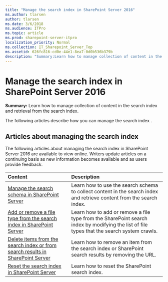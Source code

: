 ```yaml
---
title: "Manage the search index in SharePoint Server 2016"
ms.author: tlarsen
author: tlarsen
ms.date: 3/6/2018
ms.audience: ITPro
ms.topic: article
ms.prod: sharepoint-server-itpro
localization_priority: Normal
ms.collection: IT_Sharepoint_Server_Top
ms.assetid: 626fc816-cd0e-44e1-8ea7-0d0b536b379b
description: "Summary:Learn how to manage collection of content in the search index and retrieval from the search index."
---
```


# Manage the search index in SharePoint Server 2016

 **Summary:** Learn how to manage collection of content in the search index and retrieval from the search index.
  
The following articles describe how you can manage the search index .
  
## Articles about managing the search index

The following articles about managing the search index in SharePoint Server 2016 are available to view online. Writers update articles on a continuing basis as new information becomes available and as users provide feedback.
  
|                                                                  **Content**                                                                   |                                                              **Description**                                                               |
| :--------------------------------------------------------------------------------------------------------------------------------------------- | :----------------------------------------------------------------------------------------------------------------------------------------- |
| [Manage the search schema in SharePoint Server](manage-the-search-schema.md)                                                                   | Learn how to use the search schema to collect content in the search index and retrieve content from the search index.                      |
| [Add or remove a file type from the search index in SharePoint Server](add-or-remove-a-file-type-from-the-search-index.md)                     | Learn how to add or remove a file type from the SharePoint search index by modifying the list of file types that the search system crawls. |
| [Delete items from the search index or from search results in SharePoint Server](delete-items-from-the-search-index-or-from-search-results.md) | Learn how to remove an item from the search index or SharePoint search results by removing the URL.                                        |
| [Reset the search index in SharePoint Server](reset-the-search-index.md)                                                                       | Learn how to reset the SharePoint search index.                                                                                            |
   

